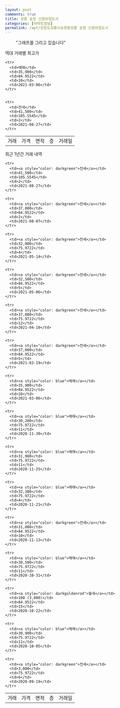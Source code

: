 ```yaml
---
layout: post
comments: true
title: 강릉 송정 신원아침도시
categories: [아파트정보]
permalink: /apt/강원도강릉시송정동강릉 송정 신원아침도시
---
```


<script type="text/javascript">
  google.charts.load('current', {'packages':['line', 'corechart']});
  google.charts.setOnLoadCallback(drawChart);

  function drawChart() {
    var data = new google.visualization.DataTable();
    data.addColumn('date', '거래일');
    data.addColumn('number', "매매");
    data.addColumn('number', "전세");
    data.addColumn('number', "전매");

    data.addRows([[new Date(Date.parse("2021-08-27")), null, 41500, null], [new Date(Date.parse("2021-08-07")), null, 37000, null], [new Date(Date.parse("2021-05-14")), null, 32000, null], [new Date(Date.parse("2021-05-06")), null, 32500, null], [new Date(Date.parse("2021-04-10")), null, 37000, null], [new Date(Date.parse("2021-03-19")), null, 37000, null], [new Date(Date.parse("2021-03-06")), 35900, null, null], [new Date(Date.parse("2020-11-30")), 30200, null, null], [new Date(Date.parse("2020-11-25")), 31900, null, null], [new Date(Date.parse("2020-11-21")), 32300, null, null], [new Date(Date.parse("2020-11-13")), null, 31000, null], [new Date(Date.parse("2020-10-31")), 30500, null, null], [new Date(Date.parse("2020-10-22")), null, null, null], [new Date(Date.parse("2020-10-05")), 30900, null, null], [new Date(Date.parse("2020-09-19")), null, 3000, null]]);

    var options = {
      lineWidth: 0,
      pointsVisible: true,    
      title: '최근 1년간 유형별 실거래가 분포',
      legend: { position: 'bottom' }
    };

    var formatter = new google.visualization.NumberFormat({pattern:'###,###'} );
    formatter.format(data, 1);
    formatter.format(data, 2);
    
    setTimeout(function() {
        var chart = new google.visualization.LineChart(document.getElementById('columnchart_material'));
        chart.draw(data, (options));
        document.getElementById('loading').style.display = 'none';
    }, 1000);


  }
</script>


<div id="loading" style="z-index:20; display: block; margin-left: 35px">"그래프를 그리고 있습니다"</div>
<div id="columnchart_material" style="width: 95%; margin-left: -35px; display: block"></div>

역대 거래별 최고가
<table class="sortable">
    <tr>
      <td>거래</td>
      <td>가격</td>
      <td>면적</td>
      <td>층</td>
      <td>거래일</td>
    </tr>
    
    <tr>
      <td>매매</td>
      <td>35,900</td>
      <td>84.9522</td>
      <td>10</td>
      <td>2021-03-06</td>
    </tr>
        
    
    <tr>
      <td>전세</td>
      <td>41,500</td>
      <td>105.5545</td>
      <td>2</td>
      <td>2021-08-27</td>
    </tr>
        
    
</table>

최근 1년간 거래 내역

<font size='small'>
<table class="sortable">
    <tr>
      <td>거래</td>
      <td>가격</td>
      <td>면적</td>
      <td>층</td>
      <td>거래일</td>
    </tr>

    <tr>
      <td><a style="color: darkgreen">전세</a></td>
      <td>41,500</td>
      <td>105.5545</td>
      <td>2</td>
      <td>2021-08-27</td>
    </tr>
      
    <tr>
      <td><a style="color: darkgreen">전세</a></td>
      <td>37,000</td>
      <td>84.9522</td>
      <td>2</td>
      <td>2021-08-07</td>
    </tr>
      
    <tr>
      <td><a style="color: darkgreen">전세</a></td>
      <td>32,000</td>
      <td>75.9722</td>
      <td>4</td>
      <td>2021-05-14</td>
    </tr>
      
    <tr>
      <td><a style="color: darkgreen">전세</a></td>
      <td>32,500</td>
      <td>84.9522</td>
      <td>5</td>
      <td>2021-05-06</td>
    </tr>
      
    <tr>
      <td><a style="color: darkgreen">전세</a></td>
      <td>37,000</td>
      <td>75.9722</td>
      <td>12</td>
      <td>2021-04-10</td>
    </tr>
      
    <tr>
      <td><a style="color: darkgreen">전세</a></td>
      <td>37,000</td>
      <td>84.9522</td>
      <td>5</td>
      <td>2021-03-19</td>
    </tr>
      
    <tr>
      <td><a style="color: blue">매매</a></td>
      <td>35,900</td>
      <td>84.9522</td>
      <td>10</td>
      <td>2021-03-06</td>
    </tr>
      
    <tr>
      <td><a style="color: blue">매매</a></td>
      <td>30,200</td>
      <td>75.9722</td>
      <td>11</td>
      <td>2020-11-30</td>
    </tr>
      
    <tr>
      <td><a style="color: blue">매매</a></td>
      <td>31,900</td>
      <td>75.9722</td>
      <td>11</td>
      <td>2020-11-25</td>
    </tr>
      
    <tr>
      <td><a style="color: blue">매매</a></td>
      <td>32,300</td>
      <td>75.9722</td>
      <td>4</td>
      <td>2020-11-21</td>
    </tr>
      
    <tr>
      <td><a style="color: darkgreen">전세</a></td>
      <td>31,000</td>
      <td>84.9522</td>
      <td>10</td>
      <td>2020-11-13</td>
    </tr>
      
    <tr>
      <td><a style="color: blue">매매</a></td>
      <td>30,500</td>
      <td>75.9722</td>
      <td>11</td>
      <td>2020-10-31</td>
    </tr>
      
    <tr>
      <td><a style="color: darkgoldenrod">월세</a></td>
      <td>100 (3,000)</td>
      <td>84.9522</td>
      <td>15</td>
      <td>2020-10-22</td>
    </tr>
      
    <tr>
      <td><a style="color: blue">매매</a></td>
      <td>30,900</td>
      <td>75.9722</td>
      <td>11</td>
      <td>2020-10-05</td>
    </tr>
      
    <tr>
      <td><a style="color: darkgreen">전세</a></td>
      <td>3,000</td>
      <td>75.9722</td>
      <td>6</td>
      <td>2020-09-19</td>
    </tr>
      
</table>
</font>


